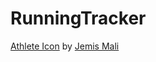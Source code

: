 # RunningTracker


<a href="https://iconscout.com/icons/athlete" target="_blank">Athlete Icon</a> by <a href="https://iconscout.com/contributors/jemismali" target="_blank">Jemis Mali</a>
